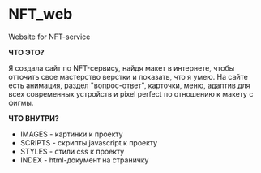 # NFT_web
Website for NFT-service

**ЧТО ЭТО?**

Я создала сайт по NFT-сервису, найдя макет в интернете, чтобы отточить свое мастерство верстки и показать, что я умею.
На сайте есть анимация, раздел "вопрос-ответ", карточки, меню, адаптив для всех современных устройств и pixel perfect по отношению к макету с фигмы.

**ЧТО ВНУТРИ?**
- IMAGES - картинки к проекту
- SCRIPTS - скрипты javascript к проекту
- STYLES - стили css к проекту
- INDEX - html-документ на страничку


